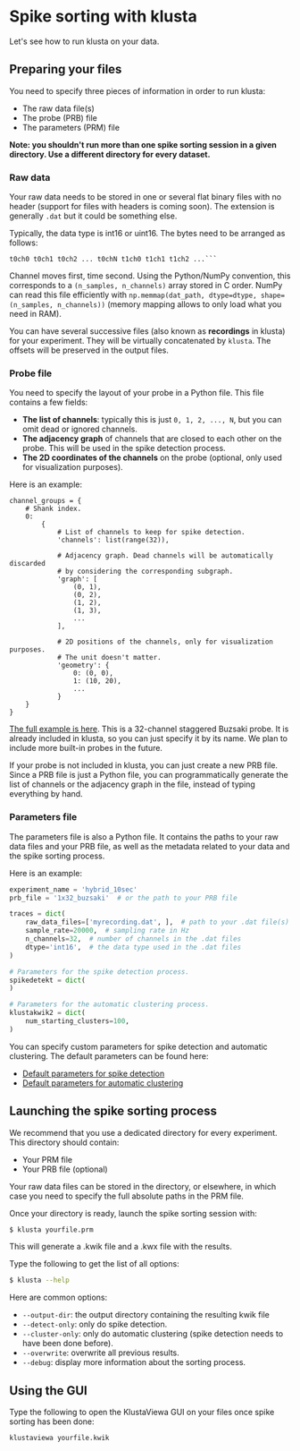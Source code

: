 # Spike sorting with klusta

Let's see how to run klusta on your data.


## Preparing your files

You need to specify three pieces of information in order to run klusta:

* The raw data file(s)
* The probe (PRB) file
* The parameters (PRM) file

**Note: you shouldn't run more than one spike sorting session in a given directory. Use a different directory for every dataset.**


### Raw data

Your raw data needs to be stored in one or several flat binary files with no header (support for files with headers is coming soon). The extension is generally `.dat` but it could be something else.

Typically, the data type is int16 or uint16. The bytes need to be arranged as follows:

```
t0ch0 t0ch1 t0ch2 ... t0chN t1ch0 t1ch1 t1ch2 ...```
```

Channel moves first, time second. Using the Python/NumPy convention, this corresponds to a `(n_samples, n_channels)` array stored in C order. NumPy can read this file efficiently with `np.memmap(dat_path, dtype=dtype, shape=(n_samples, n_channels))` (memory mapping allows to only load what you need in RAM).

You can have several successive files (also known as **recordings** in klusta) for your experiment. They will be virtually concatenated by `klusta`. The offsets will be preserved in the output files.

### Probe file

You need to specify the layout of your probe in a Python file. This file contains a few fields:

* **The list of channels**: typically this is just `0, 1, 2, ..., N`, but you can omit dead or ignored channels.
* **The adjacency graph** of channels that are closed to each other on the probe. This will be used in the spike detection process.
* **The 2D coordinates of the channels** on the probe (optional, only used for visualization purposes).

Here is an example:

```
channel_groups = {
    # Shank index.
    0:
        {
            # List of channels to keep for spike detection.
            'channels': list(range(32)),

            # Adjacency graph. Dead channels will be automatically discarded
            # by considering the corresponding subgraph.
            'graph': [
                (0, 1),
                (0, 2),
                (1, 2),
                (1, 3),
                ...
            ],

            # 2D positions of the channels, only for visualization purposes.
            # The unit doesn't matter.
            'geometry': {
                0: (0, 0),
                1: (10, 20),
                ...
            }
    }
}
```

[The full example is here](https://github.com/kwikteam/klusta/blob/master/klusta/probes/1x32_buzsaki.prb). This is a 32-channel staggered Buzsaki probe. It is already included in klusta, so you can just specify it by its name. We plan to include more built-in probes in the future.

If your probe is not included in klusta, you can just create a new PRB file. Since a PRB file is just a Python file, you can programmatically generate the list of channels or the adjacency graph in the file, instead of typing everything by hand.


### Parameters file

The parameters file is also a Python file. It contains the paths to your raw data files and your PRB file, as well as the metadata related to your data and the spike sorting process.

Here is an example:

```python
experiment_name = 'hybrid_10sec'
prb_file = '1x32_buzsaki'  # or the path to your PRB file

traces = dict(
    raw_data_files=['myrecording.dat', ],  # path to your .dat file(s)
    sample_rate=20000,  # sampling rate in Hz
    n_channels=32,  # number of channels in the .dat files
    dtype='int16',  # the data type used in the .dat files
)

# Parameters for the spike detection process.
spikedetekt = dict(
)

# Parameters for the automatic clustering process.
klustakwik2 = dict(
    num_starting_clusters=100,
)
```

You can specify custom parameters for spike detection and automatic clustering. The default parameters can be found here:

* [Default parameters for spike detection](https://github.com/kwikteam/klusta/blob/master/klusta/traces/default_settings.py)
* [Default parameters for automatic clustering](https://github.com/kwikteam/klustakwik2/blob/master/klustakwik2/default_parameters.py)


## Launching the spike sorting process

We recommend that you use a dedicated directory for every experiment. This directory should contain:

* Your PRM file
* Your PRB file (optional)

Your raw data files can be stored in the directory, or elsewhere, in which case you need to specify the full absolute paths in the PRM file.

Once your directory is ready, launch the spike sorting session with:

```bash
$ klusta yourfile.prm
```

This will generate a .kwik file and a .kwx file with the results.

Type the following to get the list of all options:

```bash
$ klusta --help
```

Here are common options:

* `--output-dir`: the output directory containing the resulting kwik file
* `--detect-only`: only do spike detection.
* `--cluster-only`: only do automatic clustering (spike detection needs to have been done before).
* `--overwrite`: overwrite all previous results.
* `--debug`: display more information about the sorting process.


## Using the GUI

Type the following to open the KlustaViewa GUI on your files once spike sorting has been done:

```bash
klustaviewa yourfile.kwik
```
